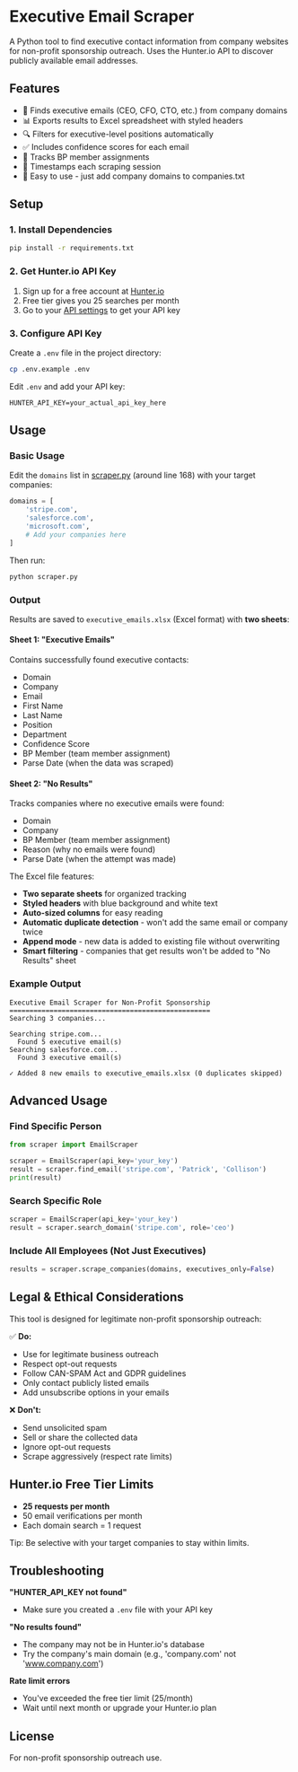# Executive Email Scraper

A Python tool to find executive contact information from company websites for non-profit sponsorship outreach. Uses the Hunter.io API to discover publicly available email addresses.

## Features

- 🎯 Finds executive emails (CEO, CFO, CTO, etc.) from company domains
- 📊 Exports results to Excel spreadsheet with styled headers
- 🔍 Filters for executive-level positions automatically
- ✅ Includes confidence scores for each email
- 👥 Tracks BP member assignments
- 📅 Timestamps each scraping session
- 🚀 Easy to use - just add company domains to companies.txt

## Setup

### 1. Install Dependencies

```bash
pip install -r requirements.txt
```

### 2. Get Hunter.io API Key

1. Sign up for a free account at [Hunter.io](https://hunter.io/)
2. Free tier gives you 25 searches per month
3. Go to your [API settings](https://hunter.io/api_keys) to get your API key

### 3. Configure API Key

Create a `.env` file in the project directory:

```bash
cp .env.example .env
```

Edit `.env` and add your API key:

```
HUNTER_API_KEY=your_actual_api_key_here
```

## Usage

### Basic Usage

Edit the `domains` list in [scraper.py](scraper.py) (around line 168) with your target companies:

```python
domains = [
    'stripe.com',
    'salesforce.com',
    'microsoft.com',
    # Add your companies here
]
```

Then run:

```bash
python scraper.py
```

### Output

Results are saved to `executive_emails.xlsx` (Excel format) with **two sheets**:

#### Sheet 1: "Executive Emails"

Contains successfully found executive contacts:

- Domain
- Company
- Email
- First Name
- Last Name
- Position
- Department
- Confidence Score
- BP Member (team member assignment)
- Parse Date (when the data was scraped)

#### Sheet 2: "No Results"

Tracks companies where no executive emails were found:

- Domain
- Company
- BP Member (team member assignment)
- Reason (why no emails were found)
- Parse Date (when the attempt was made)

The Excel file features:

- **Two separate sheets** for organized tracking
- **Styled headers** with blue background and white text
- **Auto-sized columns** for easy reading
- **Automatic duplicate detection** - won't add the same email or company twice
- **Append mode** - new data is added to existing file without overwriting
- **Smart filtering** - companies that get results won't be added to "No Results" sheet

### Example Output

```
Executive Email Scraper for Non-Profit Sponsorship
==================================================
Searching 3 companies...

Searching stripe.com...
  Found 5 executive email(s)
Searching salesforce.com...
  Found 3 executive email(s)

✓ Added 8 new emails to executive_emails.xlsx (0 duplicates skipped)
```

## Advanced Usage

### Find Specific Person

```python
from scraper import EmailScraper

scraper = EmailScraper(api_key='your_key')
result = scraper.find_email('stripe.com', 'Patrick', 'Collison')
print(result)
```

### Search Specific Role

```python
scraper = EmailScraper(api_key='your_key')
result = scraper.search_domain('stripe.com', role='ceo')
```

### Include All Employees (Not Just Executives)

```python
results = scraper.scrape_companies(domains, executives_only=False)
```

## Legal & Ethical Considerations

This tool is designed for legitimate non-profit sponsorship outreach:

✅ **Do:**

- Use for legitimate business outreach
- Respect opt-out requests
- Follow CAN-SPAM Act and GDPR guidelines
- Only contact publicly listed emails
- Add unsubscribe options in your emails

❌ **Don't:**

- Send unsolicited spam
- Sell or share the collected data
- Ignore opt-out requests
- Scrape aggressively (respect rate limits)

## Hunter.io Free Tier Limits

- **25 requests per month**
- 50 email verifications per month
- Each domain search = 1 request

Tip: Be selective with your target companies to stay within limits.

## Troubleshooting

**"HUNTER_API_KEY not found"**

- Make sure you created a `.env` file with your API key

**"No results found"**

- The company may not be in Hunter.io's database
- Try the company's main domain (e.g., 'company.com' not 'www.company.com')

**Rate limit errors**

- You've exceeded the free tier limit (25/month)
- Wait until next month or upgrade your Hunter.io plan

## License

For non-profit sponsorship outreach use.
